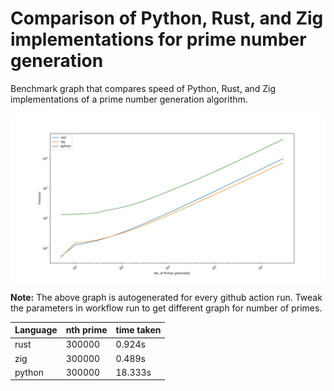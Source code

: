# Comparison of Python, Rust, and Zig implementations for prime number generation

Benchmark graph that compares speed of Python, Rust, and Zig implementations of a prime number generation algorithm.

![Benchmark image](./output.jpg)

**Note:** The above graph is autogenerated for every github action run. Tweak the parameters in workflow run to get different graph for number of primes.

|Language|nth prime|time taken|
|---|---|---|
|rust|300000|0.924s|
|zig|300000|0.489s|
|python|300000|18.333s|
